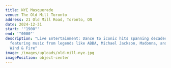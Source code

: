 ```yaml
---
title: NYE Masquerade
venue: The Old Mill Toronto
address: 21 Old Mill Road, Toronto, ON
date: 2024-12-31
start: '"1900"'
end: '"0000"'
description: "Live Entertainment: Dance to iconic hits spanning decades,
  featuring music from legends like ABBA, Michael Jackson, Madonna, and Earth,
  Wind & Fire"
image: /images/uploads/old-mill-nye.jpg
imagePosition: object-center
---
```

